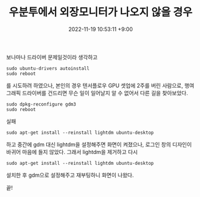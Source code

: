 ﻿---
title: 우분투에서 외장모니터가 나오지 않을 경우
date: 2022-11-19 10:53:11 +9:00
categories: [Linux, Ubuntu]
tags: [우분투, 리눅스, 모니터, dpkg, gdm, lightdm, 우분투 그래픽드라이버]
---

보나마나 드라이버 문제일것이라 생각하고 
```
sudo ubuntu-drivers autoinstall
sudo reboot
```
를 시도하려 하였으나, 본인의 경우 텐서플로우 GPU 셋업에 2주를 버린 사람으로, 행여 그래픽 드라이버를 건드리면 무슨 일이 일어날지 알 수 없어서 다른 길을 찾아보았다.

```
sudo dpkg-reconfigure gdm3
sudo reboot
```
실패

```
sudo apt-get install --reinstall lightdm ubuntu-desktop
```
하고 중간에 gdm 대신 lightdm을 설정해주면 화면이 켜졌으나, 로그인 창의 디자인이 바귀어 마음에 들지 않았다. 
그래서 lightdm을 제거하고 다시 
```
sudo apt-get install --reinstall lightdm ubuntu-desktop
```
설치한 후 gdm으로 설정해주고 재부팅하니 화면이 나왔다.

끝!
